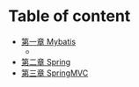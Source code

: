 # Table of content

* [第一章 Mybatis](chapter1.md)
   * []()
* [第二章 Spring](chapter2.md)
* [第三章 SpringMVC](chapter3.md)
